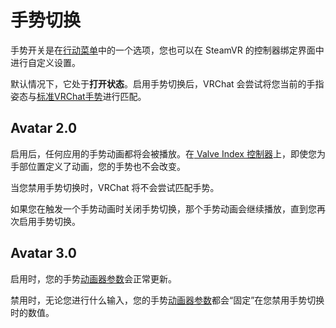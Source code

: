 # 手势切换

手势开关是在[行动菜单](../contorls/action-menu.md)中的一个选项，您也可以在 SteamVR 的控制器绑定界面中进行自定义设置。

默认情况下，它处于**打开状态**。启用手势切换后，VRChat 会尝试将您当前的手指姿态与[标准VRChat手势](../contorls/valve-index.md)进行匹配。

## Avatar 2.0

启用后，任何应用的手势动画都将会被播放。在[ Valve Index 控制器](../contorls/valve-index.md)上，即使您为手部位置定义了动画，您的手势也不会改变。

当您禁用手势切换时，VRChat 将不会尝试匹配手势。

如果您在触发一个手势动画时关闭手势切换，那个手势动画会继续播放，直到您再次启用手势切换。

## Avatar 3.0

启用时，您的手势[动画器参数](../../blank.md)会正常更新。

禁用时，无论您进行什么输入，您的手势[动画器参数](../../blank.md)都会“固定”在您禁用手势切换时的数值。
